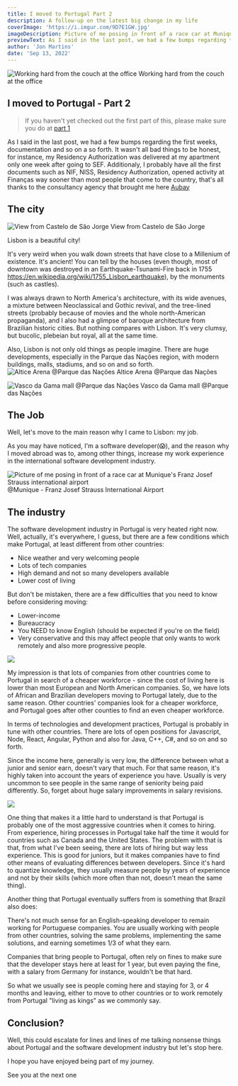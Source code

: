 ```yaml
---
title: I moved to Portugal Part 2
description: A follow-up on the latest big change in my life
coverImage: 'https://i.imgur.com/9D7E1GW.jpg'
imageDescription: Picture of me posing in front of a race car at Munique's Franz Josef Strauss international airport
previewText: As I said in the last post, we had a few bumps regarding the first weeks, documentation and so on a so forth. It wasn't all bad things to be honest
author: 'Jon Martins'
date: 'Sep 13, 2022'
---
```

![Working hard from the couch at the office](https://i.imgur.com/H6j4bK7.png)
Working hard from the couch at the office
## I moved to Portugal - Part 2

> If you haven't yet checked out the first part of this, please make sure you do at [part 1](https://www.jonmartins.dev/blog/i-moved-to-portugal-pt1)

As I said in the last post, we had a few bumps regarding the first weeks, documentation and so on a so forth. It wasn't all bad things to be honest, for instance, my Residency Authorization was delivered at my apartment only one week after going to SEF. Additionaly, I probably have all the first documents such as NIF, NISS, Residency Authorization, opened activity at Finanças way sooner than most people that come to the country, that's all thanks to the consultancy agency that brought me here [Aubay](aubay.pt)

The city
---
![View from Castelo de São Jorge](https://i.imgur.com/XF5ARE0.jpg)
View from Castelo de São Jorge

Lisbon is a beautiful city!

It's very weird when you walk down streets that have close to a Millenium of existence. It's ancient! You can tell by the houses (even though, most of downtown was destroyed in an Earthquake-Tsunami-Fire back in 1755 https://en.wikipedia.org/wiki/1755_Lisbon_earthquake), by the monuments (such as castles).

I was always drawn to North America's architecture, with its wide avenues, a mixture between Neoclassical and Gothic revival, and the tree-lined streets (probably because of movies and the whole north-American propaganda), and I also had a glimpse of baroque architecture from Brazilian historic cities. But nothing compares with Lisbon. It's very clumsy, but bucolic, plebeian but royal, all at the same time.

Also, Lisbon is not only old things as people imagine. There are huge developments, especially in the Parque das Nações region, with modern buildings, malls, stadiums, and so on and so forth.
![Altice Arena @Parque das Nações](https://i.imgur.com/vTqF1N7.jpg)
Altice Arena @Parque das Nações

![Vasco da Gama mall @Parque das Nações](https://i.imgur.com/Zcaf8rH.jpg)
Vasco da Gama mall @Parque das Nações


The Job
---
Well, let's move to the main reason why I came to Lisbon: my job.

As you may have noticed, I'm a software developer(😱), and the reason why I moved abroad was to, among other things, increase my work experience in the international software development industry.

![Picture of me posing in front of a race car at Munique's Franz Josef Strauss international airport](https://i.imgur.com/9D7E1GW.jpg)
@Munique - Franz Josef Strauss International Airport


The industry
---
The software development industry in Portugal is very heated right now. Well, actually, it's everywhere, I guess, but there are a few conditions which make Portugal, at least different from other countries:

- Nice weather and very welcoming people
- Lots of tech companies
- High demand and not so many developers available
- Lower cost of living 

But don't be mistaken, there are a few difficulties that you need to know before considering moving:

- Lower-income
- Bureaucracy
- You NEED to know English (should be expected if you're on the field)
- Very conservative and this may affect people that only wants to work remotely and also more progressive people.

![](https://i.imgur.com/REQ8FKa.png)


My impression is that lots of companies from other countries come to Portugal in search of a cheaper workforce - since the cost of living here is lower than most European and North American companies. So, we have lots of African and Brazilian developers moving to Portugal lately, due to the same reason. Other countries' companies look for a cheaper workforce, and Portugal goes after other counties to find an even cheaper workforce.

In terms of technologies and development practices, Portugal is probably in tune with other countries. There are lots of open positions for Javascript, Node, React, Angular, Python and also for Java, C++, C#, and so on and so forth.

Since the income here, generally is very low, the difference between what a junior and senior earn, doesn't vary that much. For that same reason, it's highly taken into account the years of experience you have. Usually is very uncommon to see people in the same range of seniority being paid differently. So, forget about huge salary improvements in salary revisions.

![](https://i.imgur.com/O5NtMCS.png)

One thing that makes it a little hard to understand is that Portugal is probably one of the most aggressive countries when it comes to hiring. 
From experience, hiring processes in Portugal take half the time it would for countries such as Canada and the United States. The problem with that is that, from what I've been seeing, there are lots of hiring but way less experience. This is good for juniors, but it makes companies have to find other means of evaluating differences between developers. Since it's hard to quantize knowledge, they usually measure people by years of experience and not by their skills (which more often than not, doesn't mean the same thing).

Another thing that Portugal eventually suffers from is something that Brazil also does:

There's not much sense for an English-speaking developer to remain working for Portuguese companies. 
You are usually working with people from other countries, solving the same problems, implementing the same solutions, and earning sometimes 1/3 of what they earn.

Companies that bring people to Portugal, often rely on fines to make sure that the developer stays here at least for 1 year, but even paying the fine, with a salary from Germany for instance, wouldn't be that hard.

So what we usually see is people coming here and staying for 3, or 4 months and leaving, either to move to other countries or to work remotely from Portugal "living as kings" as we commonly say.


Conclusion?
---
Well, this could escalate for lines and lines of me talking nonsense things about Portugal and the software development industry but let's stop here.

I hope you have enjoyed being part of my journey.

See you at the next one
